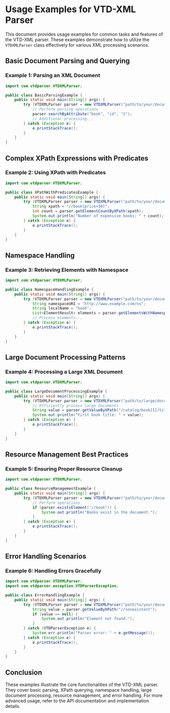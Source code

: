 # Usage Examples for VTD-XML Parser

This document provides usage examples for common tasks and features of the VTD-XML parser. These examples demonstrate how to utilize the `VTDXMLParser` class effectively for various XML processing scenarios.

## Basic Document Parsing and Querying

### Example 1: Parsing an XML Document

```java
import com.vtdparser.VTDXMLParser;

public class BasicParsingExample {
    public static void main(String[] args) {
        try (VTDXMLParser parser = new VTDXMLParser("path/to/your/document.xml")) {
            // Perform parsing operations
            parser.searchByAttribute("book", "id", "1");
            // Additional processing...
        } catch (Exception e) {
            e.printStackTrace();
        }
    }
}
```

## Complex XPath Expressions with Predicates

### Example 2: Using XPath with Predicates

```java
import com.vtdparser.VTDXMLParser;

public class XPathWithPredicatesExample {
    public static void main(String[] args) {
        try (VTDXMLParser parser = new VTDXMLParser("path/to/your/document.xml")) {
            String xpath = "//book[price>30]";
            int count = parser.getElementCountByXPath(xpath);
            System.out.println("Number of expensive books: " + count);
        } catch (Exception e) {
            e.printStackTrace();
        }
    }
}
```

## Namespace Handling

### Example 3: Retrieving Elements with Namespace

```java
import com.vtdparser.VTDXMLParser;

public class NamespaceHandlingExample {
    public static void main(String[] args) {
        try (VTDXMLParser parser = new VTDXMLParser("path/to/your/document.xml")) {
            String namespaceURI = "http://www.example.com/ns";
            String localName = "book";
            List<ElementResult> elements = parser.getElementsWithNamespace(namespaceURI, localName);
            // Process elements...
        } catch (Exception e) {
            e.printStackTrace();
        }
    }
}
```

## Large Document Processing Patterns

### Example 4: Processing a Large XML Document

```java
import com.vtdparser.VTDXMLParser;

public class LargeDocumentProcessingExample {
    public static void main(String[] args) {
        try (VTDXMLParser parser = new VTDXMLParser("path/to/large/document.xml")) {
            // Efficiently process large documents
            String value = parser.getValueByXPath("/catalog/book[1]/title");
            System.out.println("First book title: " + value);
        } catch (Exception e) {
            e.printStackTrace();
        }
    }
}
```

## Resource Management Best Practices

### Example 5: Ensuring Proper Resource Cleanup

```java
import com.vtdparser.VTDXMLParser;

public class ResourceManagementExample {
    public static void main(String[] args) {
        try (VTDXMLParser parser = new VTDXMLParser("path/to/your/document.xml")) {
            // Perform operations
            if (parser.existsElement("//book")) {
                System.out.println("Books exist in the document.");
            }
        } catch (Exception e) {
            e.printStackTrace();
        }
    }
}
```

## Error Handling Scenarios

### Example 6: Handling Errors Gracefully

```java
import com.vtdparser.VTDXMLParser;
import com.vtdparser.exception.VTDParserException;

public class ErrorHandlingExample {
    public static void main(String[] args) {
        try (VTDXMLParser parser = new VTDXMLParser("path/to/your/document.xml")) {
            String value = parser.getValueByXPath("//nonexistent");
            if (value == null) {
                System.out.println("Element not found.");
            }
        } catch (VTDParserException e) {
            System.err.println("Parser error: " + e.getMessage());
        } catch (Exception e) {
            e.printStackTrace();
        }
    }
}
```

## Conclusion

These examples illustrate the core functionalities of the VTD-XML parser. They cover basic parsing, XPath querying, namespace handling, large document processing, resource management, and error handling. For more advanced usage, refer to the API documentation and implementation details.